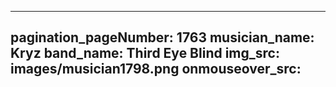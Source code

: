 ------
pagination_pageNumber: 1763
musician_name: Kryz
band_name: Third Eye Blind
img_src: images/musician1798.png
onmouseover_src: 
------